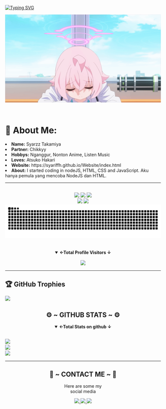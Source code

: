 [![Typing SVG](https://readme-typing-svg.herokuapp.com?color=%2336BCF7&lines=Hai+Terimakasih;Sudah+Datang+Ke+Bio+Github+Ku++↓)](https://github.com/SyariffH)<br>

<p align="center">
<img src="https://raw.githubusercontent.com/SyariffH/Media/main/Video/hoshino.gif" />
</p>
<p align="center">
<br>

# 💫 About Me:<br>
<li>
  <b>Name:</b> Syarzz Takamiya
</li>
<li>
  <b>Partner:</b> Chikkyy
</li>
<li>
  <b>Hobbys:</b> Nganggur, Nonton Anime, Listen Music
</li>
<li>
  <b>Loves:</b> Atsuko Hakari
</li>
<li>
  <b>Website:</b> https://syariffh.github.io/Website/index.html
</li>
<li>
  <b>About:</b> I started coding in nodeJS, HTML, CSS and JavaScript. Aku hanya pemula yang mencoba NodeJS dan HTML.
</li>

---
<br>
<div align="center">
  <img src="https://img.shields.io/badge/html5%20-%23E34F26.svg?&style=for-the-badge&logo=html&logoColor=white"/>
  <img src="https://img.shields.io/badge/javascript%20-%23323330.svg?&style=for-the-badge&logo=javascript&logoColor=%23F7DF1E"/>
  <img src="https://img.shields.io/badge/css3%20-%231572B6.svg?&style=for-the-badge&logo=css3&logoColor=white"/><br>
  <img src="https://img.shields.io/badge/MongoDB-%234ea94b.svg?style=for-the-badge&logo=mongodb&logoColor=white"/>
  <img src="https://img.shields.io/badge/node.js%20-%2343853D.svg?&style=for-the-badge&logo=node.js&logoColor=white"/><br>
</div>

<div align="center">
  <picture>
      <source
    media="(prefers-color-scheme: dark)"
      srcset="https://raw.githubusercontent.com/platane/snk/output/github-contribution-grid-snake-dark.svg"
      />
    <source
      media="(prefers-color-scheme: light)"
      srcset="https://raw.githubusercontent.com/xct007/xct007/output/github-contribution-grid-snake.svg"
      />
    <img
      alt="Snake"
      src="https://raw.githubusercontent.com/xct007/xct007/output/github-contribution-grid-snake.svg"
      />
  </picture>

</div>
<br><br>
<div align="center">
<details open>
<summary><b>←Total Profile Visitors ↓</b></summary>
<br>
<div style="width:80%">
<a href="https://visitcount.itsvg.in/api?id=SyariffH&label=Profile%20Views&icon=0&pretty=true">
<img src="https://visitcount.itsvg.in/api?id=SyariffH&label=Profile%20Views&icon=0&pretty=true" width="300" height="">
</div>
</details> 
</div>
</a>

----

## 🏆 GitHub Trophies
![](https://github-profile-trophy.vercel.app/?username=SyariffH&theme=onedark)

<h2 align="center"> ⚙️ ~ GITHUB STATS ~ ⚙️ </h2>
<details open>
<summary align="center"><b>←Total Stats on github  ↓</b></summary>
<br>

![](https://github-readme-stats.vercel.app/api?username=SyariffH&theme=dark&show_icons=true&hide_border=false&include_all_commits=true&count_private=true)<br/>
![](https://github-readme-streak-stats.herokuapp.com/?user=SyariffH&theme=dark&hide_border=false)<br/>
![](https://github-readme-stats.vercel.app/api/top-langs/?username=SyariffH&theme=dark&hide_border=false&include_all_commits=true&count_private=true&layout=compact)

</details>

---

<h2 align="center"> 📝 ~ CONTACT ME ~ 📝 </h2>

<p align="center"> Here are some my <br>
social media</p>

<p align="center">
<a href="https://whatsapp.com/channel/0029VaiZWDR1nozBLLhlUL1y" target="_blank"><img src="https://img.shields.io/badge/Whatsapp-25D366?&style=for-the-badge&logo=whatsapp&logoColor=white"/>
<a href="https://tiktok.com/@syrff.h" target="_blank"><img src="https://img.shields.io/badge/-TikTok-black?&style=for-the-badge&logo=Tiktok&logoColor=white"/>
<a href="https://www.instagram.com/syrff.h" target="_blank"><img src="https://img.shields.io/badge/-Instagram-lightgrey?&style=for-the-badge&logo=Instagram&logoColor=white"/>
</p>
</div>
